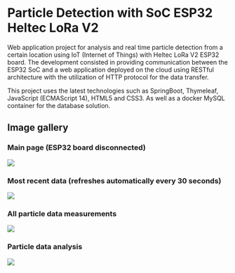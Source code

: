 <h1>Particle Detection with SoC ESP32 Heltec LoRa V2</h1>
<p>
Web application project for analysis and real time particle detection from a certain location using IoT (Internet of Things) with Heltec LoRa V2 ESP32 board. The development consisted in providing communication between the ESP32 SoC and a web application
deployed on the cloud using RESTful architecture with the utilization of HTTP protocol for the data transfer.
</p>

<p>This project uses the latest technologies such as SpringBoot, Thymeleaf, JavaScript (ECMAScript 14), HTML5 and CSS3. As well as a docker MySQL container for the database solution.</p>

<h2>Image gallery</h2>

<h3>Main page (ESP32 board disconnected)</h3>
<img src="https://github.com/user-attachments/assets/0cae96d7-d2e3-4d5a-8dc4-4380b3fb08ef">

<h3>Most recent data (refreshes automatically every 30 seconds)</h3>
<img src="https://github.com/user-attachments/assets/db9a0124-16da-4543-86dc-023654525b2e">

<h3>All particle data measurements</h3>
<img src="https://github.com/user-attachments/assets/a52e986e-0098-4d32-85ed-61025cc4d876">

<h3>Particle data analysis</h3>
<img src="https://github.com/user-attachments/assets/d454c685-cd5e-49b7-851d-d1da03960bdd">



